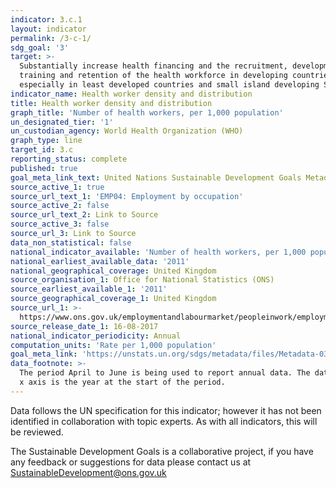 ```yaml
---
indicator: 3.c.1
layout: indicator
permalink: /3-c-1/
sdg_goal: '3'
target: >-
  Substantially increase health financing and the recruitment, development,
  training and retention of the health workforce in developing countries,
  especially in least developed countries and small island developing States
indicator_name: Health worker density and distribution
title: Health worker density and distribution
graph_title: 'Number of health workers, per 1,000 population'
un_designated_tier: '1'
un_custodian_agency: World Health Organization (WHO)
graph_type: line
target_id: 3.c
reporting_status: complete
published: true
goal_meta_link_text: United Nations Sustainable Development Goals Metadata (pdf 865kB)
source_active_1: true
source_url_text_1: 'EMP04: Employment by occupation'
source_active_2: false
source_url_text_2: Link to Source
source_active_3: false
source_url_3: Link to Source
data_non_statistical: false
national_indicator_available: 'Number of health workers, per 1,000 population'
national_earliest_available_data: '2011'
national_geographical_coverage: United Kingdom
source_organisation_1: Office for National Statistics (ONS)
source_earliest_available_1: '2011'
source_geographical_coverage_1: United Kingdom
source_url_1: >-
  https://www.ons.gov.uk/employmentandlabourmarket/peopleinwork/employmentandemployeetypes/datasets/employmentbyoccupationemp04
source_release_date_1: 16-08-2017
national_indicator_periodicity: Annual
computation_units: 'Rate per 1,000 population'
goal_meta_link: 'https://unstats.un.org/sdgs/metadata/files/Metadata-03-0C-01.pdf'
data_footnote: >-
  The period April to June is being used to report annual data. The date on the
  x axis is the year at the start of the period.
---
```

Data follows the UN specification for this indicator; however it has not been identified in collaboration with topic experts. As with all indicators, this will be reviewed.

The Sustainable Development Goals is a collaborative project, if you have any feedback or suggestions for data please contact us at <SustainableDevelopment@ons.gov.uk>

